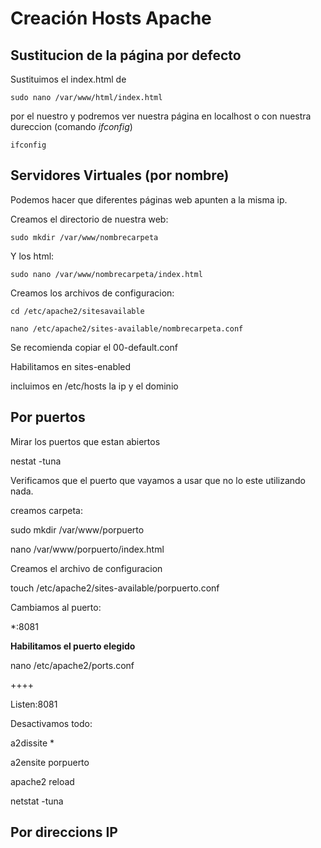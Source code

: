 # Creación Hosts Apache

## Sustitucion de la página por defecto

Sustituimos el index.html de 


    sudo nano /var/www/html/index.html

por el nuestro y podremos ver nuestra página en localhost o con nuestra dureccion (comando *ifconfig*)

    ifconfig





## Servidores Virtuales (por nombre)

Podemos hacer que diferentes páginas web apunten a la misma ip.

Creamos el directorio de nuestra web:

    sudo mkdir /var/www/nombrecarpeta


Y los html:

    sudo nano /var/www/nombrecarpeta/index.html
    

Creamos los archivos de configuracion:

    cd /etc/apache2/sitesavailable
    
    nano /etc/apache2/sites-available/nombrecarpeta.conf


Se recomienda copiar el 00-default.conf

Habilitamos en sites-enabled

incluimos en /etc/hosts la ip y el dominio









## Por puertos

Mirar los puertos que estan abiertos

  nestat -tuna

Verificamos que el puerto que vayamos a usar que no lo este utilizando nada. 

creamos carpeta:

  sudo mkdir /var/www/porpuerto
  
  nano /var/www/porpuerto/index.html


Creamos el archivo de configuracion

  touch /etc/apache2/sites-available/porpuerto.conf
  

Cambiamos al puerto:

*:8081

**Habilitamos el puerto elegido**

  nano /etc/apache2/ports.conf


++++

  Listen:8081

Desactivamos todo:

  a2dissite *


  a2ensite porpuerto


  apache2 reload
  


  netstat -tuna


## Por direccions IP



